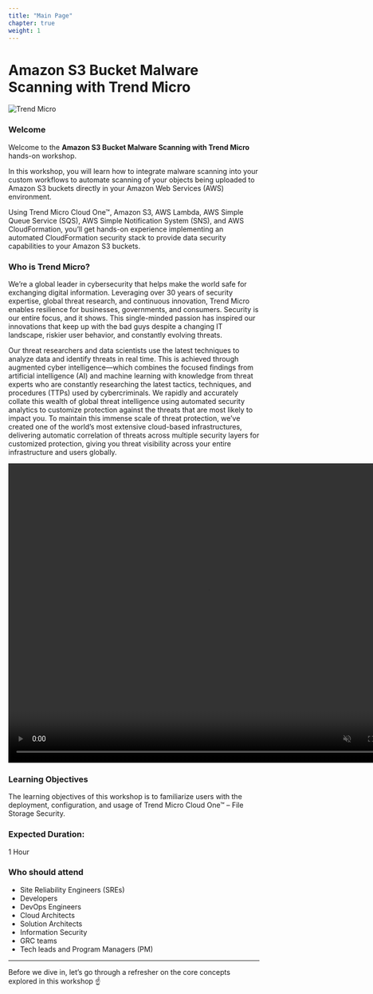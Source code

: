```yaml
---
title: "Main Page"
chapter: true
weight: 1
---
```


# Amazon S3 Bucket Malware Scanning with Trend Micro

![Trend Micro](/images/TM_logo.png)

### Welcome

Welcome to the **Amazon S3 Bucket Malware Scanning with Trend Micro** hands-on workshop.

In this workshop, you will learn how to integrate malware scanning into your custom workflows to automate scanning of your objects being uploaded to Amazon S3 buckets directly in your Amazon Web Services (AWS) environment.


Using Trend Micro Cloud One™, Amazon S3, AWS Lambda, AWS Simple Queue Service (SQS), AWS Simple Notification System (SNS), and AWS CloudFormation, you’ll get hands-on experience implementing an automated CloudFormation security stack to provide data security capabilities to your Amazon S3 buckets.


### Who is Trend Micro?

We’re a global leader in cybersecurity that helps make the world safe for exchanging digital information. Leveraging over 30 years of security expertise, global threat research, and continuous innovation, Trend Micro enables resilience for businesses, governments, and consumers. Security is our entire focus, and it shows. This single-minded passion has inspired our innovations that keep up with the bad guys despite a changing IT landscape, riskier user behavior, and constantly evolving threats.

Our threat researchers and data scientists use the latest techniques to analyze data and identify threats in real time. This is achieved through augmented cyber intelligence—which combines the focused findings from artificial intelligence (AI) and machine learning with knowledge from threat experts who are constantly researching the latest tactics, techniques, and procedures (TTPs) used by cybercriminals. We rapidly and accurately collate this wealth of global threat intelligence using automated security analytics to customize protection against the threats that are most likely to impact you. To maintain this immense scale of threat protection, we’ve created one of the world’s most extensive cloud-based infrastructures, delivering automatic correlation of threats across multiple security layers for customized protection, giving you threat visibility across your entire infrastructure and users globally.


<video width="800" height="600" autoplay muted>
<source src="/images/tm.mp4" type="video/mp4">
</video>

### Learning Objectives

The learning objectives of this workshop is to familiarize users with the deployment, configuration, and usage of Trend Micro Cloud One™ – File Storage Security.


### Expected Duration:
 
1 Hour

### Who should attend
- Site Reliability Engineers (SREs)
- Developers
- DevOps Engineers
- Cloud Architects
- Solution Architects
- Information Security
- GRC teams
- Tech leads and Program Managers (PM)

--------

Before we dive in, let’s go through a refresher on the core concepts explored in this workshop :point_up:
